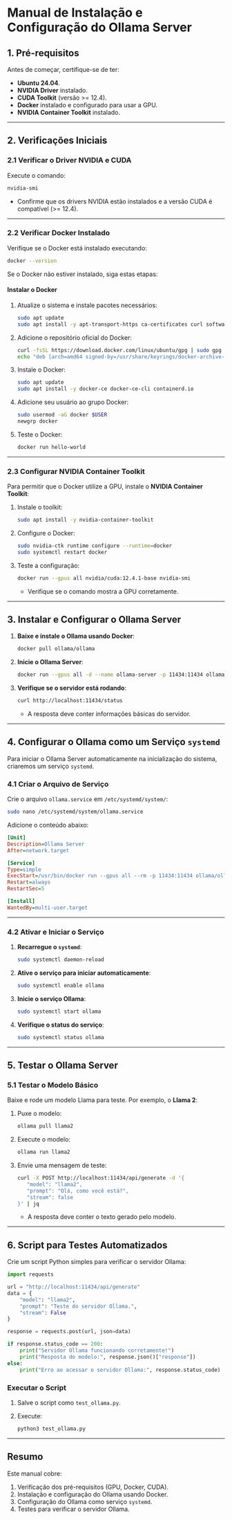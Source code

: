 # **Manual de Instalação e Configuração do Ollama Server**

## **1. Pré-requisitos**

Antes de começar, certifique-se de ter:

- **Ubuntu 24.04**.
- **NVIDIA Driver** instalado.
- **CUDA Toolkit** (versão >= 12.4).
- **Docker** instalado e configurado para usar a GPU.
- **NVIDIA Container Toolkit** instalado.

---

## **2. Verificações Iniciais**

### **2.1 Verificar o Driver NVIDIA e CUDA**

Execute o comando:

```bash
nvidia-smi
```

- Confirme que os drivers NVIDIA estão instalados e a versão CUDA é compatível (>= 12.4).

---

### **2.2 Verificar Docker Instalado**

Verifique se o Docker está instalado executando:

```bash
docker --version
```

Se o Docker não estiver instalado, siga estas etapas:

#### Instalar o Docker

1. Atualize o sistema e instale pacotes necessários:
   
   ```bash
   sudo apt update
   sudo apt install -y apt-transport-https ca-certificates curl software-properties-common
   ```

2. Adicione o repositório oficial do Docker:
   
   ```bash
   curl -fsSL https://download.docker.com/linux/ubuntu/gpg | sudo gpg --dearmor -o /usr/share/keyrings/docker-archive-keyring.gpg
   echo "deb [arch=amd64 signed-by=/usr/share/keyrings/docker-archive-keyring.gpg] https://download.docker.com/linux/ubuntu $(lsb_release -cs) stable" | sudo tee /etc/apt/sources.list.d/docker.list > /dev/null
   ```

3. Instale o Docker:
   
   ```bash
   sudo apt update
   sudo apt install -y docker-ce docker-ce-cli containerd.io
   ```

4. Adicione seu usuário ao grupo Docker:
   
   ```bash
   sudo usermod -aG docker $USER
   newgrp docker
   ```

5. Teste o Docker:
   
   ```bash
   docker run hello-world
   ```

---

### **2.3 Configurar NVIDIA Container Toolkit**

Para permitir que o Docker utilize a GPU, instale o **NVIDIA Container Toolkit**:

1. Instale o toolkit:
   
   ```bash
   sudo apt install -y nvidia-container-toolkit
   ```

2. Configure o Docker:
   
   ```bash
   sudo nvidia-ctk runtime configure --runtime=docker
   sudo systemctl restart docker
   ```

3. Teste a configuração:
   
   ```bash
   docker run --gpus all nvidia/cuda:12.4.1-base nvidia-smi
   ```
   
   - Verifique se o comando mostra a GPU corretamente.

---

## **3. Instalar e Configurar o Ollama Server**

1. **Baixe e instale o Ollama usando Docker**:
   
   ```bash
   docker pull ollama/ollama
   ```

2. **Inicie o Ollama Server**:
   
   ```bash
   docker run --gpus all -d --name ollama-server -p 11434:11434 ollama/ollama
   ```

3. **Verifique se o servidor está rodando**:
   
   ```bash
   curl http://localhost:11434/status
   ```
   
   - A resposta deve conter informações básicas do servidor.

---

## **4. Configurar o Ollama como um Serviço `systemd`**

Para iniciar o Ollama Server automaticamente na inicialização do sistema, criaremos um serviço `systemd`.

### **4.1 Criar o Arquivo de Serviço**

Crie o arquivo `ollama.service` em `/etc/systemd/system/`:

```bash
sudo nano /etc/systemd/system/ollama.service
```

Adicione o conteúdo abaixo:

```ini
[Unit]
Description=Ollama Server
After=network.target

[Service]
Type=simple
ExecStart=/usr/bin/docker run --gpus all --rm -p 11434:11434 ollama/ollama
Restart=always
RestartSec=5

[Install]
WantedBy=multi-user.target
```

---

### **4.2 Ativar e Iniciar o Serviço**

1. **Recarregue o `systemd`**:
   
   ```bash
   sudo systemctl daemon-reload
   ```

2. **Ative o serviço para iniciar automaticamente**:
   
   ```bash
   sudo systemctl enable ollama
   ```

3. **Inicie o serviço Ollama**:
   
   ```bash
   sudo systemctl start ollama
   ```

4. **Verifique o status do serviço**:
   
   ```bash
   sudo systemctl status ollama
   ```

---

## **5. Testar o Ollama Server**

### **5.1 Testar o Modelo Básico**

Baixe e rode um modelo Llama para teste. Por exemplo, o **Llama 2**:

1. Puxe o modelo:
   
   ```bash
   ollama pull llama2
   ```

2. Execute o modelo:
   
   ```bash
   ollama run llama2
   ```

3. Envie uma mensagem de teste:
   
   ```bash
   curl -X POST http://localhost:11434/api/generate -d '{
      "model": "llama2",
      "prompt": "Olá, como você está?",
      "stream": false
   }' | jq
   ```
   
   - A resposta deve conter o texto gerado pelo modelo.

---

## **6. Script para Testes Automatizados**

Crie um script Python simples para verificar o servidor Ollama:

```python
import requests

url = "http://localhost:11434/api/generate"
data = {
    "model": "llama2",
    "prompt": "Teste do servidor Ollama.",
    "stream": False
}

response = requests.post(url, json=data)

if response.status_code == 200:
    print("Servidor Ollama funcionando corretamente!")
    print("Resposta do modelo:", response.json()["response"])
else:
    print("Erro ao acessar o servidor Ollama:", response.status_code)
```

### **Executar o Script**

1. Salve o script como `test_ollama.py`.

2. Execute:
   
   ```bash
   python3 test_ollama.py
   ```

---

## **Resumo**

Este manual cobre:

1. Verificação dos pré-requisitos (GPU, Docker, CUDA).
2. Instalação e configuração do Ollama usando Docker.
3. Configuração do Ollama como serviço `systemd`.
4. Testes para verificar o servidor Ollama.
